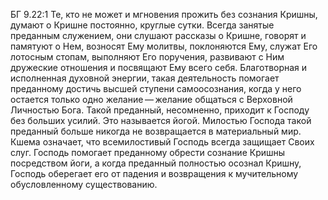 БГ 9.22:1	Те, кто не может и мгновения прожить без сознания Кришны, думают о Кришне постоянно, круглые сутки. Всегда занятые преданным служением, они слушают рассказы о Кришне, говорят и памятуют о Нем, возносят Ему молитвы, поклоняются Ему, служат Его лотосным стопам, выполняют Его поручения, развивают с Ним дружеские отношения и посвящают Ему всего себя. Благотворная и исполненная духовной энергии, такая деятельность помогает преданному достичь высшей ступени самоосознания, когда у него остается только одно желание — желание общаться с Верховной Личностью Бога. Такой преданный, несомненно, приходит к Господу без больших усилий. Это называется йогой. Милостью Господа такой преданный больше никогда не возвращается в материальный мир. Кшема означает, что всемилостивый Господь всегда защищает Своих слуг. Господь помогает преданному обрести сознание Кришны посредством йоги, а когда преданный полностью осознал Кришну, Господь оберегает его от падения и возвращения к мучительному обусловленному существованию.